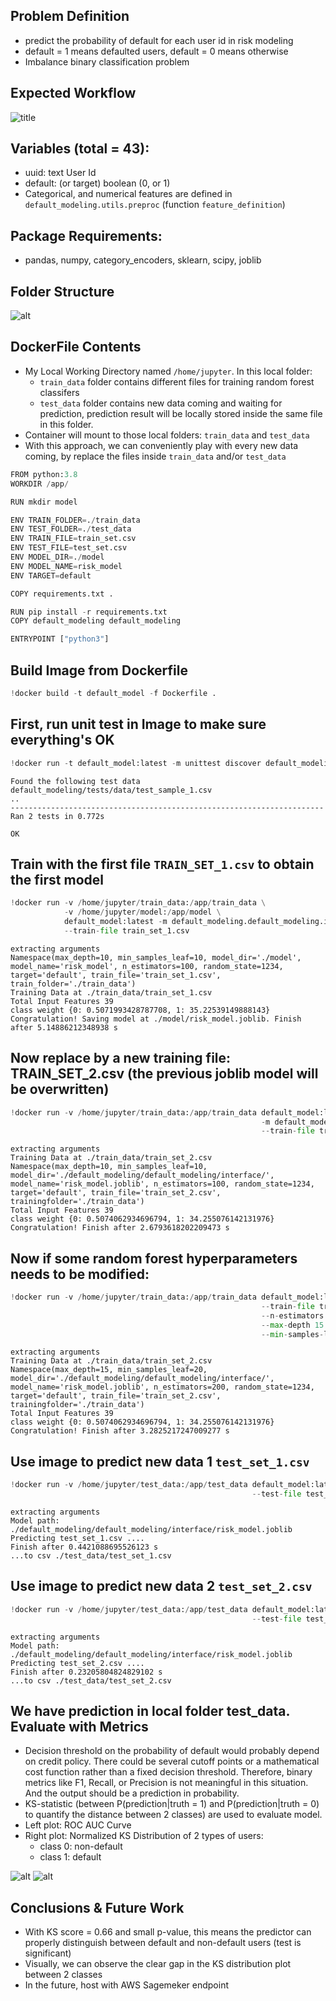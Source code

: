 ## Problem Definition

- predict the probability of default for each user id in risk modeling
- default = 1 means defaulted users, default = 0 means otherwise
- Imbalance binary classification problem

## Expected Workflow

![title](img/WorkFlow.png)

## Variables (total = 43):

- uuid: text User Id <br>
- default: (or target) boolean (0, or 1) <br>
- Categorical, and numerical features are defined in `default_modeling.utils.preproc` (function `feature_definition`)

## Package Requirements:
- pandas, numpy, category_encoders, sklearn, scipy, joblib

## Folder Structure

![alt](img/tree_structure.png)

## DockerFile Contents

- My Local Working Directory named `/home/jupyter`. In this local folder:
  * `train_data` folder contains different files for training random forest classifers
  * `test_data` folder contains new data coming and waiting for prediction, prediction result will be locally stored inside the same file in this folder.
- Container will mount to those local folders: `train_data` and `test_data`
- With this approach, we can conveniently play with every new data coming, by replace the files inside `train_data` and/or `test_data`
```python
FROM python:3.8
WORKDIR /app/

RUN mkdir model

ENV TRAIN_FOLDER=./train_data
ENV TEST_FOLDER=./test_data
ENV TRAIN_FILE=train_set.csv
ENV TEST_FILE=test_set.csv
ENV MODEL_DIR=./model
ENV MODEL_NAME=risk_model
ENV TARGET=default

COPY requirements.txt .

RUN pip install -r requirements.txt
COPY default_modeling default_modeling

ENTRYPOINT ["python3"]
```
## Build Image from Dockerfile


```python
!docker build -t default_model -f Dockerfile .
```


## First, run unit test in Image to make sure everything's OK


```python
!docker run -t default_model:latest -m unittest discover default_modeling
```
    Found the following test data
    default_modeling/tests/data/test_sample_1.csv
    ..
    ----------------------------------------------------------------------
    Ran 2 tests in 0.772s
    
    OK


## Train with the first file `TRAIN_SET_1.csv` to obtain the first model


```python
!docker run -v /home/jupyter/train_data:/app/train_data \
            -v /home/jupyter/model:/app/model \
            default_model:latest -m default_modeling.default_modeling.interface.train \
            --train-file train_set_1.csv
```

    extracting arguments
    Namespace(max_depth=10, min_samples_leaf=10, model_dir='./model', model_name='risk_model', n_estimators=100, random_state=1234, target='default', train_file='train_set_1.csv', train_folder='./train_data')
    Training Data at ./train_data/train_set_1.csv
    Total Input Features 39
    class weight {0: 0.5071993428787708, 1: 35.22539149888143}
    Congratulation! Saving model at ./model/risk_model.joblib. Finish after 5.14886212348938 s


## Now replace by a new training file: TRAIN_SET_2.csv (the previous joblib model will be overwritten)


```python
!docker run -v /home/jupyter/train_data:/app/train_data default_model:latest \
                                                        -m default_modeling.train 
                                                        --train-file train_set_2.csv
```

    extracting arguments
    Training Data at ./train_data/train_set_2.csv
    Namespace(max_depth=10, min_samples_leaf=10, model_dir='./default_modeling/default_modeling/interface/', model_name='risk_model.joblib', n_estimators=100, random_state=1234, target='default', train_file='train_set_2.csv', trainingfolder='./train_data')
    Total Input Features 39
    class weight {0: 0.5074062934696794, 1: 34.255076142131976}
    Congratulation! Finish after 2.6793618202209473 s


## Now if some random forest hyperparameters needs to be modified:


```python
!docker run -v /home/jupyter/train_data:/app/train_data default_model:latest -m default_modeling.train \
                                                        --train-file train_set_2.csv \
                                                        --n-estimators 200 \
                                                        --max-depth 15 \
                                                        --min-samples-leaf 20
```

    extracting arguments
    Training Data at ./train_data/train_set_2.csv
    Namespace(max_depth=15, min_samples_leaf=20, model_dir='./default_modeling/default_modeling/interface/', model_name='risk_model.joblib', n_estimators=200, random_state=1234, target='default', train_file='train_set_2.csv', trainingfolder='./train_data')
    Total Input Features 39
    class weight {0: 0.5074062934696794, 1: 34.255076142131976}
    Congratulation! Finish after 3.2825217247009277 s


## Use image to predict new data 1 `test_set_1.csv`


```python
!docker run -v /home/jupyter/test_data:/app/test_data default_model:latest -m default_modeling.predict \
                                                      --test-file test_set_1.csv
```

    extracting arguments
    Model path: ./default_modeling/default_modeling/interface/risk_model.joblib
    Predicting test_set_1.csv ....
    Finish after 0.4421088695526123 s
    ...to csv ./test_data/test_set_1.csv


## Use image to predict new data 2 `test_set_2.csv`


```python
!docker run -v /home/jupyter/test_data:/app/test_data default_model:latest -m default_modeling.predict \
                                                      --test-file test_set_2.csv
```

    extracting arguments
    Model path: ./default_modeling/default_modeling/interface/risk_model.joblib
    Predicting test_set_2.csv ....
    Finish after 0.23205804824829102 s
    ...to csv ./test_data/test_set_2.csv



## We have prediction in local folder test_data. Evaluate with Metrics

- Decision threshold on the probability of default would probably depend on credit policy. There could be several cutoff points or a mathematical cost function rather than a fixed decision threshold. Therefore, binary metrics like F1, Recall, or Precision is not meaningful in this situation. And the output should be a prediction in probability.
- KS-statistic (between P(prediction|truth = 1) and P(prediction|truth = 0) to quantify the distance between 2 classes) are used to evaluate model.
- Left plot: ROC AUC Curve
- Right plot: Normalized KS Distribution of 2 types of users:
  * class 0: non-default
  * class 1: default

![alt](img/AUC.png) ![alt](img/KS_Curve.png)

## Conclusions & Future Work

- With KS score = 0.66 and small p-value, this means the predictor can properly distinguish between default and non-default users (test is significant)
- Visually, we can observe the clear gap in the KS distribution plot between 2 classes
- In the future, host with AWS Sagemeker endpoint
